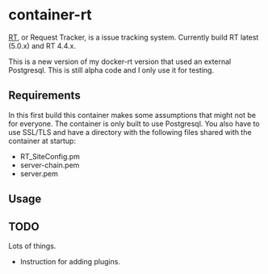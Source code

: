 # container-rt

[RT](https://www.bestpractical.com/rt/), or Request Tracker, is a issue tracking system. Currently build RT latest (5.0.x) and RT 4.4.x.

This is a new version of my docker-rt version that used an external Postgresql. This is still alpha code and I only use it for testing.

## Requirements

In this first build this container makes some assumptions that might not be for everyone. The container is only built to use Postgresql. You also have to use SSL/TLS and have a directory with the following files shared with the container at startup:

* RT_SiteConfig.pm
* server-chain.pem
* server.pem

## Usage

## TODO

Lots of things.

* Instruction for adding plugins.

